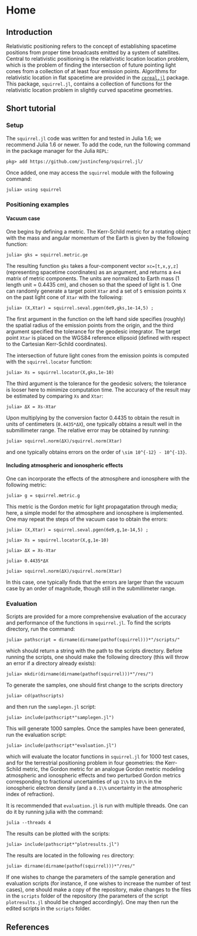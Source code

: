 # Home

## Introduction

Relativistic positioning refers to the concept of establishing spacetime
positions from proper time broadcasts emitted by a system of satellites.
Central to relativistic positioning is the relativistic location
location problem, which is the problem of finding the intersection of
future pointing light cones from a collection of at least four emission
points. Algorithms for relativistic location in flat spacetime are
provided in the [`cereal.jl`](https://github.com/justincfeng/cereal.jl/)
package. This package, `squirrel.jl`, contains a collection of functions
for the relativistic location problem in slightly curved spacetime
geometries.

## Short tutorial

### Setup

The `squirrel.jl` code was written for and tested in Julia 1.6; we
recommend Julia 1.6 or newer. To add the code, run the following command
in the package manager for the Julia `REPL`:

    pkg> add https://github.com/justincfeng/squirrel.jl/

Once added, one may access the `squirrel` module with the following 
command:

    julia> using squirrel

### Positioning examples

#### Vacuum case

One begins by defining a metric. The Kerr-Schild metric for a rotating
object with the mass and angular momentum of the Earth is given by the
following function:

    julia> gks = squirrel.metric.ge

The resulting function `gks` takes a four-component vector
`xc=[t,x,y,z]` (representing spacetime coordinates) as an argument, and
returns a ``4×4`` matrix of metric components. The units are normalized
to Earth mass (1 length unit = 0.4435 cm), and chosen so that the speed
of light is 1. One can randomly generate a target point `Xtar` and a set
of ``5`` emission points `X` on the past light cone of `Xtar` with the
following:

    julia> (X,Xtar) = squirrel.seval.pgen(6e9,gks,1e-14,5) ;

The first argument in the function on the left hand side specifies
(roughly) the spatial radius of the emission points from the origin, and
the third argument specified the tolerance for the geodesic integrator.
The target point `Xtar` is placed on the WGS84 reference ellipsoid
(defined with respect to the Cartesian Kerr-Schild coordinates).

The intersection of future light cones from the emission points is
computed with the `squirrel.locator` function:

    julia> Xs = squirrel.locator(X,gks,1e-10)

The third argument is the tolerance for the geodesic solvers; the
tolerance is looser here to minimize computation time. The accuracy of
the result may be estimated by comparing `Xs` and `Xtar`:

    julia> ΔX = Xs-Xtar

Upon multiplying by the conversion factor 0.4435 to obtain the result in
units of centimeters (`0.4435*ΔX`), one typically obtains a result well
in the submillimeter range. The relative error may be obtained by
running:

    julia> squirrel.norm(ΔX)/squirrel.norm(Xtar)

and one typically obtains errors on the order of ``\sim 10^{-12} -
10^{-13}``.

#### Including atmospheric and ionospheric effects

One can incorporate the effects of the atmosphere and ionosphere with
the following metric:

    julia> g = squirrel.metric.g

This metric is the Gordon metric for light propagatation through media;
here, a simple model for the atmosphere and ionosphere is implemented.
One may repeat the steps of the vacuum case to obtain the errors:

    julia> (X,Xtar) = squirrel.seval.pgen(6e9,g,1e-14,5) ;

    julia> Xs = squirrel.locator(X,g,1e-10)

    julia> ΔX = Xs-Xtar

    julia> 0.4435*ΔX

    julia> squirrel.norm(ΔX)/squirrel.norm(Xtar)

In this case, one typically finds that the errors are larger than the
vacuum case by an order of magnitude, though still in the submillimeter
range.

### Evaluation

Scripts are provided for a more comprehensive evaluation of the accuracy
and performance of the functions in `squirrel.jl`. To find the scripts
directory, run the command:

    julia> pathscript = dirname(dirname(pathof(squirrel)))*"/scripts/"

which should return a string with the path to the scripts directory.
Before running the scripts, one should make the following directory
(this will throw an error if a directory already exists):

    julia> mkdir(dirname(dirname(pathof(squirrel)))*"/res/")

To generate the samples, one should first change to the scripts directory

    julia> cd(pathscripts)

and then run the `samplegen.jl` script:

    julia> include(pathscript*"samplegen.jl")

This will generate 1000 samples. Once the samples have been generated,
run the evaluation script:

    julia> include(pathscript*"evaluation.jl")

which will evaluate the locator functions in `squirrel.jl` for 1000 test
cases, and for the terrestrial positioning problem in four geometries:
the Kerr-Schild metric, the Gordon metric for an analogue Gordon metric
modeling atmospheric and ionospheric effects and two perturbed Gordon
metrics corresponding to fractional uncertainties of up ``1\%``  to
``10\%`` in the ionospheric electron density (and a ``0.1\%``
uncertainty in the atmospheric index of refraction). 

It is recommended that `evaluation.jl` is run with multiple threads. One
can do it by running julia with the command:

    julia --threads 4

The results can be plotted with the scripts:

    julia> include(pathscript*"plotresults.jl")

The results are located in the following `res` directory:

    julia> dirname(dirname(pathof(squirrel)))*"/res/"

If one wishes to change the parameters of the sample generation and
evaluation scripts (for instance, if one wishes to increase the number
of test cases), one should make a copy of the repository, make changes
to the files in the `scripts` folder of the repository (the parameters
of the script `plotresults.jl` should be changed accordingly). One may
then run the edited scripts in the `scripts` folder.

## References

